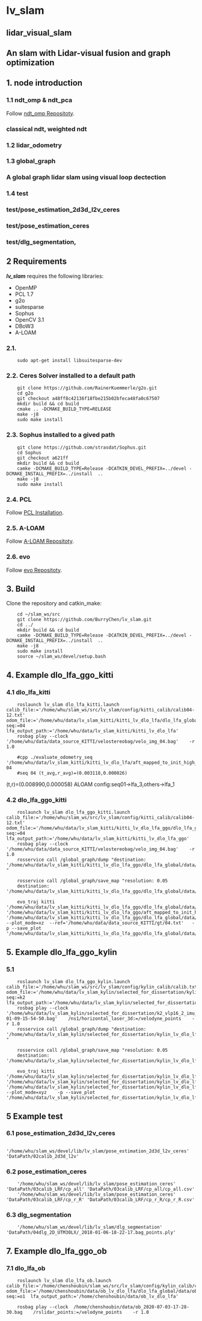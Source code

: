 
# lv_slam
## lidar_visual_slam
## An slam with Lidar-visual fusion and graph optimization

## 1. node introduction
### 1.1 ndt_omp & ndt_pca 
Follow [ndt_omp Repositoty](https://github.com/koide3/ndt_omp,https://github.com/BurryChen/ndt_omp).
### classical ndt, weighted ndt

### 1.2 lidar_odometry 

### 1.3 global_graph
### A global graph lidar slam using visual loop dectection

### 1.4 test
### test/pose_estimation_2d3d_l2v_ceres
### test/pose_estimation_ceres
### test/dlg_segmentation,


## 2 Requirements
***lv_slam*** requires the following libraries:
- OpenMP
- PCL 1.7
- g2o
- suitesparse
- Sophus
- OpenCV 3.1
- DBoW3
- A-LOAM

### 2.1.
```
    sudo apt-get install libsuitesparse-dev
```

### 2.2. **Ceres Solver** installed to a default path
```
    git clone https://github.com/RainerKuemmerle/g2o.git
    cd g2o
    git checkout a48ff8c42136f18fbe215b02bfeca48fa0c67507
    mkdir build && cd build
    cmake .. -DCMAKE_BUILD_TYPE=RELEASE 
    make -j8
    sudo make install
```

### 2.3. **Sophus** installed to a gived path
```
    git clone https://github.com/strasdat/Sophus.git
    cd Sophus
    git checkout a621ff
    mkdir build && cd build
    camke -DCMAKE_BUILD_TYPE=Release -DCATKIN_DEVEL_PREFIX=../devel -DCMAKE_INSTALL_PREFIX=../install  ..
    make -j8
    sudo make install
```

### 2.4. **PCL**
Follow [PCL Installation](http://www.pointclouds.org/downloads/linux.html).

### 2.5. **A-LOAM**
Follow [A-LOAM Repositoty](https://github.com/BurryChen/A-LOAM).

### 2.6. **evo**
Follow [evo Repositoty](https://github.com/MichaelGrupp/evo).


## 3. Build 
Clone the repository and catkin_make:

```
    cd ~/slam_ws/src
    git clone https://github.com/BurryChen/lv_slam.git
    cd ../
    mkdir build && cd build
    camke -DCMAKE_BUILD_TYPE=Release -DCATKIN_DEVEL_PREFIX=../devel -DCMAKE_INSTALL_PREFIX=../install  ..
    make -j8
    sudo make install
    source ~/slam_ws/devel/setup.bash
```

## 4. Example dlo_lfa_ggo_kitti
### 4.1 dlo_lfa_kitti
```
    roslaunch lv_slam dlo_lfa_kitti.launch  calib_file:='/home/whu/slam_ws/src/lv_slam/config/kitti_calib/calib04-12.txt'     odom_file:='/home/whu/data/lv_slam_kitti/kitti_lv_dlo_lfa/dlo_lfa_global/data/KITTI_04_odom.txt' seq:=04  lfa_output_path:='/home/whu/data/lv_slam_kitti/kitti_lv_dlo_lfa'
    rosbag play --clock '/home/whu/data/data_source_KITTI/velostereobag/velo_img_04.bag'    -r 1.0

    #cpp ./evaluate_odometry_seq '/home/whu/data/lv_slam_kitti/kitti_lv_dlo_lfa/aft_mapped_to_init_high_frec_file' 04
    #seq 04 (t_avg,r_avg)=(0.003118,0.000026)
```
   (t,r)=(0.008990,0.000058)
   ALOAM config:seq01->lfa_3,others->lfa_1

### 4.2 dlo_lfa_ggo_kitti
```
    roslaunch lv_slam dlo_lfa_ggo_kitti.launch  calib_file:='/home/whu/slam_ws/src/lv_slam/config/kitti_calib/calib04-12.txt'     odom_file:='/home/whu/data/lv_slam_kitti/kitti_lv_dlo_lfa_ggo/dlo_lfa_global/data/KITTI_04_odom.txt' seq:=04  lfa_output_path:='/home/whu/data/lv_slam_kitti/kitti_lv_dlo_lfa_ggo'
    rosbag play --clock '/home/whu/data/data_source_KITTI/velostereobag/velo_img_04.bag'    -r 1.0
    rosservice call /global_graph/dump "destination: '/home/whu/data/lv_slam_kitti/kitti_lv_dlo_lfa_ggo/dlo_lfa_global/data/dump_04'  "

    rosservice call /global_graph/save_map "resolution: 0.05                                                                                 
    destination: '/home/whu/data/lv_slam_kitti/kitti_lv_dlo_lfa_ggo/dlo_lfa_global/data/dump_04/map.pcd'"

    evo_traj kitti '/home/whu/data/lv_slam_kitti/kitti_lv_dlo_lfa_ggo/dlo_lfa_global/data/KITTI_04_odom.txt' '/home/whu/data/lv_slam_kitti/kitti_lv_dlo_lfa_ggo/aft_mapped_to_init_high_frec_file/data/KITTI_04_odom.txt'   '/home/whu/data/lv_slam_kitti/kitti_lv_dlo_lfa_ggo/dlo_lfa_global/data/dump_04/ggo_wf_odom.txt'      --plot_mode=xz  --ref='/home/whu/data/data_source_KITTI/gt/04.txt'   -p --save_plot  '/home/whu/data/lv_slam_kitti/kitti_lv_dlo_lfa_ggo/dlo_lfa_global/data/dump_04/ggo_wf_odom.pdf'
```

## 5. Example dlo_lfa_ggo_kylin
### 5.1
```
    roslaunch lv_slam dlo_lfa_ggo_kylin.launch calib_file:='/home/whu/slam_ws/src/lv_slam/config/kylin_calib/calib.txt'    odom_file:='/home/whu/data/lv_slam_kylin/selected_for_dissertation/kylin_lv_dlo_lfa_ggo/dlo_lfa_global/data/kylin_02_odom.txt'    seq:=k2  lfa_output_path:='/home/whu/data/lv_slam_kylin/selected_for_dissertation/kylin_lv_dlo_lfa_ggo' 
    rosbag play --clock  '/home/whu/data/lv_slam_kylin/selected_for_dissertation/k2_vlp16_2_imu_mynt_2020-01-09-15-54-50.bag'    /ns1/horizontal_laser_3d:=/velodyne_points    -r 1.0
    rosservice call /global_graph/dump "destination: '/home/whu/data/lv_slam_kylin/selected_for_dissertation/kylin_lv_dlo_lfa_ggo/dlo_lfa_global/data/dump_k2'   "

    rosservice call /global_graph/save_map "resolution: 0.05                                                                                 
    destination: '/home/whu/data/lv_slam_kylin/selected_for_dissertation/kylin_lv_dlo_lfa_ggo/dlo_lfa_global/data/dump_k2/map.pcd'" 

    evo_traj kitti '/home/whu/data/lv_slam_kylin/selected_for_dissertation/kylin_lv_dlo_lfa_ggo/dlo_lfa_global/data/kylin_02_odom.txt' '/home/whu/data/lv_slam_kylin/selected_for_dissertation/kylin_lv_dlo_lfa_ggo/aft_mapped_to_init_high_frec_file/data/KITTI_k2_odom.txt' '/home/whu/data/lv_slam_kylin/selected_for_dissertation/kylin_lv_dlo_lfa_ggo/dlo_lfa_global/data/dump_k2/ggo_kf_odom.txt'    --plot_mode=xyz    -p --save_plot  '/home/whu/data/lv_slam_kylin/selected_for_dissertation/kylin_lv_dlo_lfa_ggo/dlo_lfa_global/data/dump_k2/ggo_kf_odom.pdf'
```

## 5 Example test
### 6.1  pose_estimation_2d3d_l2v_ceres
```
    '/home/whu/slam_ws/devel/lib/lv_slam/pose_estimation_2d3d_l2v_ceres' 'DataPath/02calib_2d3d_l2v'
```

### 6.2  pose_estimation_ceres
```
    '/home/whu/slam_ws/devel/lib/lv_slam/pose_estimation_ceres' 'DataPath/03calib_LRF/cp_all' 'DataPath/03calib_LRF/cp_all/cp_all.csv'
    '/home/whu/slam_ws/devel/lib/lv_slam/pose_estimation_ceres' 'DataPath/03calib_LRF/cp_r_R' 'DataPath/03calib_LRF/cp_r_R/cp_r_R.csv'
```

### 6.3  dlg_segmentation
```
    '/home/whu/slam_ws/devel/lib/lv_slam/dlg_segmentation' 'DataPath/04dlg_2D_UTM30LX/_2018-01-06-18-22-17.bag_points.ply'
```

## 7. Example dlo_lfa_ggo_ob
### 7.1 dlo_lfa_ob
```
    roslaunch lv_slam dlo_lfa_ob.launch calib_file:='/home/chenshoubin/slam_ws/src/lv_slam/config/kylin_calib/calib.txt'    odom_file:='/home/chenshoubin/data/ob_lv_dlo_lfa/dlo_lfa_global/data/ob_01_odom.txt'    seq:=o1  lfa_output_path:='/home/chenshoubin/data/ob_lv_dlo_lfa'
    
    rosbag play --clock  /home/chenshoubin/data/ob_2020-07-03-17-28-30.bag    /rslidar_points:=/velodyne_points    -r 1.0
```
